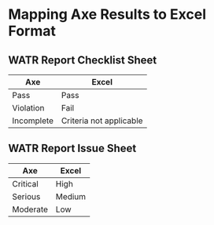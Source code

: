 # Mapping Axe Results to Excel Format
## WATR Report Checklist Sheet
| Axe           | Excel         | 
| ------------- |---------------|
| Pass          | Pass          |
| Violation     | Fail          | 
| Incomplete    | Criteria not applicable      |

## WATR Report Issue Sheet
|Axe            | Excel          |
|---------------|---------------|
| Critical      | High          |
| Serious       | Medium        |
| Moderate      | Low           |

